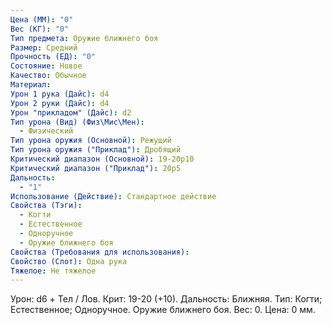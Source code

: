 ```yaml
---
Цена (ММ): "0"
Вес (КГ): "0"
Тип предмета: Оружие ближнего боя
Размер: Средний
Прочность (ЕД): "0"
Состояние: Новое
Качество: Обычное
Материал: 
Урон 1 рука (Дайс): d4
Урон 2 руки (Дайс): d4
Урон "прикладом" (Дайс): d2
Тип урона (Вид) (Физ\Мис\Мен):
  - Физический
Тип урона оружия (Основной): Режущий
Тип урона оружия ("Приклад"): Дробящий
Критический диапазон (Основной): 19-20р10
Критический диапазон ("Приклад"): 20р5
Дальность:
  - "1"
Использование (Действие): Стандартное действие
Свойства (Тэги):
  - Когти
  - Естественное
  - Одноручное
  - Оружие ближнего боя
Свойства (Требования для использования): 
Свойство (Слот): Одна рука
Тяжелое: Не тяжелое
---
```

Урон: d6 + Тел / Лов. Крит: 19-20 (+10). Дальность: Ближняя. Тип: Когти; Естественное; Одноручное. Оружие ближнего боя. Вес: 0. Цена: 0 мм. 